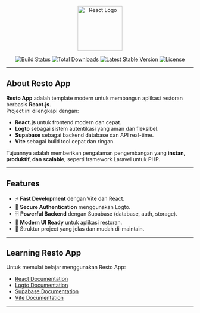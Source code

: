 <p align="center">
  <a href="https://react.dev" target="_blank">
    <img src="https://upload.wikimedia.org/wikipedia/commons/a/a7/React-icon.svg" width="120" alt="React Logo">
  </a>
</p>

<p align="center">
  <a href="https://github.com/your-username/resto-app/actions">
    <img src="https://github.com/your-username/resto-app/workflows/tests/badge.svg" alt="Build Status">
  </a>
  <a href="https://www.npmjs.com/package/react">
    <img src="https://img.shields.io/npm/dt/react?logo=npm" alt="Total Downloads">
  </a>
  <a href="https://github.com/your-username/resto-app/releases">
    <img src="https://img.shields.io/github/v/release/your-username/resto-app" alt="Latest Stable Version">
  </a>
  <a href="https://opensource.org/licenses/MIT">
    <img src="https://img.shields.io/github/license/your-username/resto-app" alt="License">
  </a>
</p>

---

## About Resto App

**Resto App** adalah template modern untuk membangun aplikasi restoran berbasis **React.js**.  
Project ini dilengkapi dengan:

- **React.js** untuk frontend modern dan cepat.  
- **Logto** sebagai sistem autentikasi yang aman dan fleksibel.  
- **Supabase** sebagai backend database dan API real-time.  
- **Vite** sebagai build tool cepat dan ringan.  

Tujuannya adalah memberikan pengalaman pengembangan yang **instan, produktif, dan scalable**, seperti framework Laravel untuk PHP.

---

## Features

- ⚡ **Fast Development** dengan Vite dan React.
- 🔐 **Secure Authentication** menggunakan Logto.
- 🗄️ **Powerful Backend** dengan Supabase (database, auth, storage).
- 🎨 **Modern UI Ready** untuk aplikasi restoran.
- 🧩 Struktur project yang jelas dan mudah di-maintain.

---

## Learning Resto App

Untuk memulai belajar menggunakan Resto App:

- [React Documentation](https://react.dev/learn)
- [Logto Documentation](https://docs.logto.io/)
- [Supabase Documentation](https://supabase.com/docs)
- [Vite Documentation](https://vitejs.dev/guide/)

---


